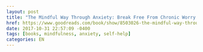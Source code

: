 ```yaml
---
layout: post
title: "The Mindful Way Through Anxiety: Break Free From Chronic Worry and Reclaim Your Life"
href: https://www.goodreads.com/book/show/8503026-the-mindful-way-through-anxiety
date: 2017-10-31 22:57:09 -0400
tags: [books, mindfulness, anxiety, self-help]
categories: EN
---
```

